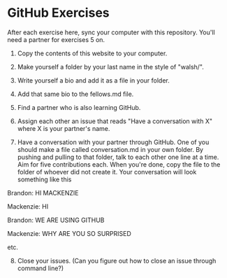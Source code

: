 # GitHub Exercises

After each exercise here, sync your computer with this repository. You'll need a partner for exercises 5 on.

1. Copy the contents of this website to your computer.

2. Make yourself a folder by your last name in the style of "walsh/".

3. Write yourself a bio and add it as a file in your folder. 

4. Add that same bio to the fellows.md file.

5. Find a partner who is also learning GitHub.

6. Assign each other an issue that reads "Have a conversation with X" where X is your partner's name. 

7. Have a conversation with your partner through GitHub. One of you should make a file called conversation.md in your own folder. By pushing and pulling to that folder, talk to each other one line at a time. Aim for five contributions each. When you're done, copy the file to the folder of whoever did not create it. Your conversation will look something like this

Brandon: HI MACKENZIE

Mackenzie: HI 

Brandon: WE ARE USING GITHUB 

Mackenzie: WHY ARE YOU SO SURPRISED 

etc.

8. Close your issues. (Can you figure out how to close an issue through command line?)